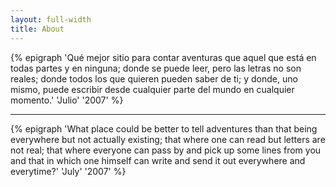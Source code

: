 ```yaml
---
layout: full-width
title: About
---
```


{% epigraph 
'Qué mejor sitio para contar aventuras que aquel que está en todas partes y en ninguna; donde se puede leer, pero las letras no son reales; donde todos los que quieren pueden saber de ti; y donde, uno mismo, puede escribir desde cualquier parte del mundo en cualquier momento.' 'Julio' '2007'
%}

---

{% epigraph 
'What place could be better to tell adventures than that being everywhere but not actually existing; that where one can read but letters are not real; that where everyone can pass by and pick up some lines from you and that in which one himself can write and send it out everywhere and everytime?' 'July' '2007'
%}


